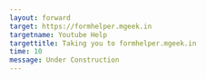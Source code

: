 ```yaml
---  
layout: forward
target: https://formhelper.mgeek.in
targetname: Youtube Help
targettitle: Taking you to formhelper.mgeek.in
time: 10
message: Under Construction
---  
```

